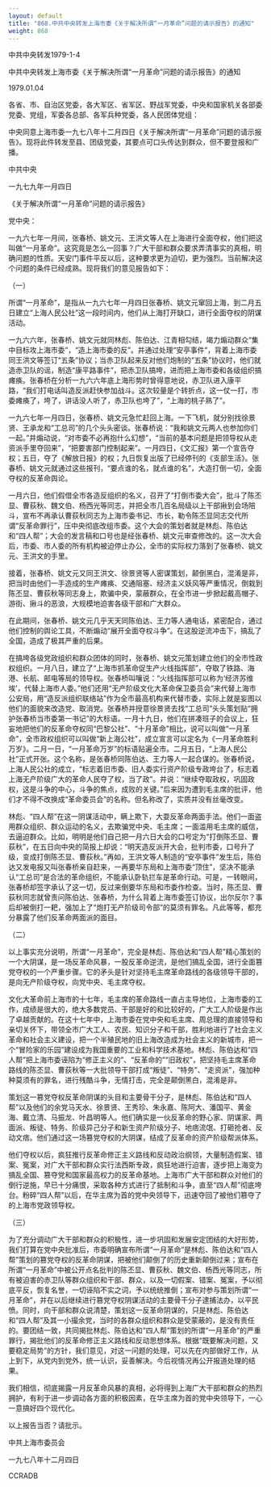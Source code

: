 ```yaml
---
layout: default
title: "868.中共中央转发上海市委《关于解决所谓“一月革命”问题的请示报告》的通知"
weight: 868
---
```


中共中央转发1979-1-4

中共中央转发上海市委《关于解决所谓“一月革命”问题的请示报告》的通知

1979.01.04

各省、市、自治区党委，各大军区、省军区、野战军党委，中央和国家机关各部委党委、党组，军委各总部、各军兵种党委，各人民团体党组：

中央同意上海市委一九七八年十二月四日《关于解决所谓“一月革命”问题的请示报告》。现将此件转发至县、团级党委，其要点可口头传达到群众，但不要登报和广播。

中共中央

一九七九年一月四日

《关于解决所谓“一月革命”问题的请示报告》

党中央：

一九六七年一月间，张春桥、姚文元、王洪文等人在上海进行全面夺权，他们把这叫做“一月革命”。这究竟是怎么一回事？广大干部和群众要求弄清事实的真相，明确问题的性质。天安门事件平反以后，这种要求更为迫切，更为强烈。当前解决这个问题的条件已经成熟。现将我们的意见报告如下：

（一）

所谓“一月革命”，是指从一九六七年一月四日张春桥、姚文元窜回上海，到二月五日建立“上海人民公社”这一段时间内，他们从上海打开缺口，进行全面夺权的阴谋活动。

一九六六年，张春桥、姚文元就同林彪、陈伯达、江青相勾结，竭力煽动群众“集中目标攻上海市委”，“造上海市委的反”。并通过处理“安亭事件”，背着上海市委同王洪文等签订“五条”协议；当赤卫队起来反对他们炮制的“五条”协议时，他们就造赤卫队的谣，制造“康平路事件”，把赤卫队搞垮，进而把上海市委和各级组织搞瘫痪。张春桥在分析一九六六年底上海形势时曾得意地说，赤卫队进入康平路，“我们打电话叫造反派赶快参加战斗。这次较量是个转折点，这一仗一打，市委瘫痪了，垮了，讲话没人听了，赤卫队也垮了”，“上海的桃子熟了”。

一九六七年一月四日，张春桥、姚文元急忙赶回上海。一下飞机，就分别找徐景贤、王承龙和“工总司”的几个头头密谈。张春桥说：“我和姚文元两人也参加你们一起。”并煽动说，“对市委不必再抱什么幻想”，“当前的基本问题是把领导权从走资派手里夺回来”，“把要害部门控制起来”。一月四日，《文汇报》第一个宣告夺权；五日，夺了《解放日报》的权；九日恢复出版了已经停刊的《支部生活》。张春桥、姚文元就通过这些报刊，“要点谁的名，就点谁的名”，大造打倒一切，全面夺权的反革命舆论。

一月六日，他们假借全市各造反组织的名义，召开了“打倒市委大会”，批斗了陈丕显、曹荻秋、魏文伯、杨西光等同志，并把全市几百名局级以上干部揪到会场陪斗，宣布不再承认曹荻秋同志为上海市委书记、市长，勒令陈丕显同志交代所谓“反革命罪行”，压中央彻底改组市委。这个大会的策划者就是林彪、陈伯达和“四人帮”；大会的发言稿和口号也是经张春桥、姚文元审查修改的。这一次大会后，市委、市人委的所有机构被迫停止办公，全市的实际权力落到了张春桥、姚文元、王洪文的手里。

接着，张春桥、姚文元又同王洪文、徐景贤等人密谋策划，颠倒黑白，混淆是非，把当时由他们一手造成的生产瘫痪、交通阻塞、经济主义妖风等严重情况，倒栽到陈丕显、曹荻秋等同志身上，欺骗中央，蒙蔽群众，在全市进一步掀起戴高帽子、游街、揪斗的恶浪，大规模地迫害各级干部和广大群众。

在此期间，张春桥、姚文元几乎天天同陈伯达、王力等人通电话，紧密配合，通过他们控制的舆论工具，不断煽动“展开全面夺权斗争”。在这股逆流冲击下，搞乱了全国，造成了极其严重的后果。

在搞垮各级党政组织和群众团体的同时，张春桥、姚文元策划建立他们的全市性政权组织。一月八日，建立了“上海市抓革命促生产火线指挥部”，夺取了铁路、海港、长航、邮电等局的领导权。张春桥叫嚷说：“火线指挥部可以称为‘经济苏维埃’，代替上海市人委。”他们还用“无产阶级文化大革命保卫委员会”来代替上海市公安局，用“造反派组织联络站”作为全市最高机构来代替市委，实际上就是妄图以他们的面貌来改造党、取消党。张春桥并授意徐景贤去找“工总司”头头策划贴“拥护张春桥当市委第一书记”的大标语。一月十九日，他们在拼凑班子的会议上，狂妄地把他们的反革命夺权同“巴黎公社”、“十月革命”相比，说可以叫做“一月革命”，全市政权组织可以叫做“新上海公社”，成立宣言可以定名为《一月革命胜利万岁》。二月一日，“一月革命万岁”的标语贴遍全市。二月五日，“上海人民公社”正式开张。这个名称，是张春桥同陈伯达、王力等人一起合谋的。张春桥说，上海人民公社的成立，“标志着旧市委、旧人委实行资产阶级专政垮台了，标志着上海无产阶级广大的革命人民夺了权，当了政”。并说：“继续夺取政权，巩固政权，这是斗争的中心，斗争的焦点，成败的关键。”后来因为遭到毛主席的批评，他们才不得不改换成“革命委员会”的名称。但名称改了，实质并没有丝毫改变。

林彪、“四人帮”在这一阴谋活动中，瞒上欺下，大耍反革命两面手法。他们一面盗用群众组织、群众运动的名义，去欺骗党中央、毛主席；一面滥用毛主席的威信，去逼迫群众。比如，明明是他们自己把一月六日大会的口号定为“打倒陈丕显、曹荻秋”，在五日向中央的简报上却说：“明天造反派开大会，批判市委，口号升了级，变成打倒陈丕显、曹荻秋。”再如，王洪文等人制造的“安亭事件”发生后，陈伯达又发电报又叫张春桥亲自赶来，一再要华东局和上海市委“顶住”，坚决不能承认“工总司”是合法的革命组织，不能承认卧轨拦车是革命行动。可是，一转眼间，张春桥却签字承认了这一切，反过来倒要华东局和市委作检查。当时，陈丕显、曹荻秋同志就曾责问陈伯达、张春桥，为什么背着上海市委签订协议，出尔反尔？事后却被倒打一耙，强加上了“炮打无产阶级司令部”的莫须有罪名。凡此等等，都充分暴露了他们反革命两面派的面目。

（二）

以上事实充分说明，所谓“一月革命”，完全是林彪、陈伯达和“四人帮”精心策划的一个大阴谋，是一场反革命风暴，一股反革命逆流，是他们搞乱全国，进行全面篡党夺权的一个严重步骤。它的矛头是针对坚持毛主席革命路线的各级领导干部的，是向无产阶级夺权，向党中央、毛主席夺权。

文化大革命前上海市的十七年，毛主席的革命路线一直占主导地位，上海市委的工作，成绩是很大的，绝大多数党员、干部是好的和比较好的，广大工人阶级是作出了卓越贡献的。在这十七年中，上海市委在党中央和毛主席、周总理的直接领导和亲切关怀下，带领全市广大工人、农民、知识分子和干部，胜利地进行了社会主义革命和社会主义建设，把一个半殖民地的旧上海改造成为社会主义的新城市，把一个“冒险家的乐园”建设成为我国重要的工业和科学技术基地。林彪、陈伯达和“四人帮”把上海市委诬陷为“修正主义的”、“反革命的”“旧政权”，把坚持毛主席革命路线的陈丕显、曹荻秋等一大批领导干部打成“叛徒”、“特务”、“走资派”，强加种种莫须有的罪名，进行残酷斗争，无情打击，完全是颠倒黑白，混淆是非。

策划这一篡党夺权反革命阴谋的头目和主要骨干分子，是林彪、陈伯达和“四人帮”以及他们的余党马天水、徐景贤、王秀珍、朱永嘉、陈阿大、潘国平、黄金海、戴立清、马振龙、叶昌明等人。他们确实是一伙反革命的野心家、阴谋家、两面派、叛徒、特务、阶级异己分子和新生资产阶级分子、地痞流氓、打砸抢者、反动文痞。他们通过这一场篡党夺权的大阴谋，结成了反革命的资产阶级帮派体系。

他们夺权以后，疯狂推行反革命修正主义路线和反动政治纲领，大量制造假案、错案、冤案，对广大干部和群众实行法西斯专政，疯狂地进行迫害，逐步把上海变为搞乱全国、篡夺党和国家最高权力的反革命基地。上海市广大干部和群众对他们的倒行逆施，早已十分痛恨，采取各种方式进行了抵制和斗争，直至“四人帮”彻底垮台。粉碎“四人帮”以后，在华主席为首的党中央领导下，迅速夺回了被他们篡夺了的上海市党政领导权。

（三）

为了充分调动广大干部和群众的积极性，进一步巩固和发展安定团结的大好形势，我们打算在党中央批准后，市委明确宣布所谓“一月革命”是林彪、陈伯达和“四人帮”策划的篡党夺权的反革命阴谋，把被他们颠倒了的历史重新颠倒过来；宣布在所谓“一月革命”中被公开点名批判的陈丕显、曹荻秋、魏文伯、杨西光等同志，所有被迫害的赤卫队等群众组织和干部、群众，以及一切假案、错案、冤案，予以彻底平反，恢复名誉，一切诬陷不实之词，予以统统推倒；宣布对参与策划所谓“一月革命”，并在以后继续进行篡党夺权阴谋活动的主要骨干分子逮捕法办，以平民愤。同时，向干部和群众说清楚，策划这一反革命阴谋的，只是林彪、陈伯达和“四人帮”及其一小撮余党，当时的各群众组织和群众是受蒙蔽的，是没有责任的。要团结一致，共同揭批林彪、陈伯达和“四人帮”策划的所谓“一月革命”的严重罪行，揭批他们的反革命修正主义路线和反动思想体系。根据“既要解决问题，又要稳定局势”的方针，我们意见，对这一问题的处理，可以先在内部做好工作，从上到下，从党内到党外，统一认识，妥善解决。今后视情况再公开报道处理的结果。

我们相信，彻底揭露一月反革命风暴的真相，必将得到上海广大干部和群众的热烈拥护，有利于进一步调动各方面的积极因素，在华主席为首的党中央领导下，一心一意搞好四个现代化。

以上报告当否？请批示。

中共上海市委员会

一九七八年十二月四日

CCRADB

